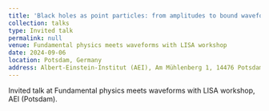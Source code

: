 ```yaml
---
title: 'Black holes as point particles: from amplitudes to bound waveforms'
collection: talks
type: Invited talk
permalink: null
venue: Fundamental physics meets waveforms with LISA workshop
date: 2024-09-06
location: Potsdam, Germany
address: Albert-Einstein-Institut (AEI), Am Mühlenberg 1, 14476 Potsdam, Germany
---
```


Invited talk at Fundamental physics meets waveforms with LISA workshop, AEI (Potsdam).
